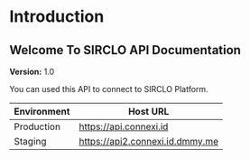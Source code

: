 # Introduction

## Welcome To SIRCLO API Documentation

**Version:** 1.0

You can used this API to connect to SIRCLO Platform.

| Environment | Host URL                          |
| ----------- | --------------------------------- |
| Production  | <https://api.connexi.id>          |
| Staging     | <https://api2.connexi.id.dmmy.me> |
